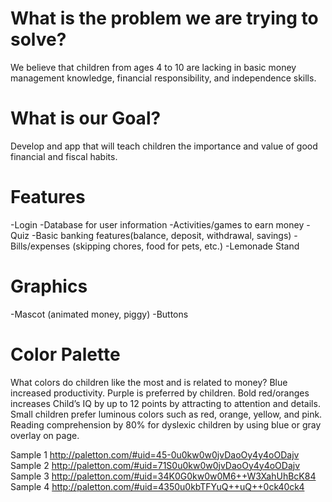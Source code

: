 # What is the problem we are trying to solve?
We believe that children from ages 4 to 10 are lacking in basic money management knowledge, financial responsibility, and independence skills.

# What is our Goal?
Develop and app that will teach children the importance and value of good financial and fiscal habits.

# Features
-Login
-Database for user information
-Activities/games to earn money
-Quiz
-Basic banking features(balance, deposit, withdrawal, savings)
-Bills/expenses (skipping chores, food for pets, etc.)
-Lemonade Stand

# Graphics
-Mascot (animated money, piggy)
-Buttons

# Color Palette
What colors do children like the most and is related to money?
Blue increased productivity.
Purple is preferred by children.
Bold red/oranges increases Child’s IQ by up to 12 points by attracting to attention and details.
Small children prefer luminous colors such as red, orange, yellow, and pink.
Reading comprehension by 80% for dyslexic children by using blue or gray overlay on page.



Sample 1
http://paletton.com/#uid=45-0u0kw0w0jvDaoOy4y4oODajv
Sample 2
http://paletton.com/#uid=71S0u0kw0w0jvDaoOy4y4oODajv
Sample 3
http://paletton.com/#uid=34K0G0kw0w0M6++W3XahUhBcK84
Sample 4
http://paletton.com/#uid=4350u0kbTFYuQ++uQ++0ck40ck4
